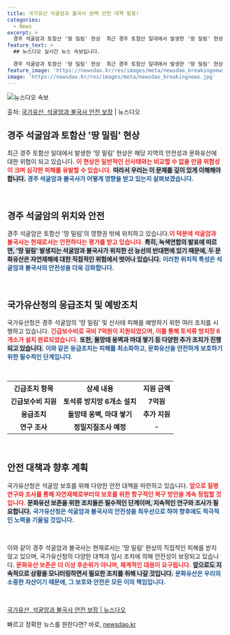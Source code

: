 ```yaml
---
title: 국가유산 석굴암과 불국사 완벽 안전 대책 발표!
categories:
  - News
excerpt: >
  경주 석굴암과 토함산 '땅 밀림' 현상  최근 경주 토함산 일대에서 발생한 '땅 밀림' 현상과 관련된 소식을…
feature_text: >
  ## 뉴스다오 실시간 뉴스 속보입니다.

  경주 석굴암과 토함산 '땅 밀림' 현상  최근 경주 토함산 일대에서 발생한 '땅 밀림' 현상과 관련된 소식을…
feature_image: 'https://newsdao.kr/res/images/meta/newsdao_breakingnews.jpg'
image: 'https://newsdao.kr/res/images/meta/newsdao_breakingnews.jpg'
---
```


![뉴스다오 속보](https://newsdao.kr/res/images/meta/newsdao_breakingnews.jpg)

<p>출처: <a href="https://newsdao.kr/4915" rel="dofollow">국가유산, 석굴암과 불국사 안전 보장</a> | 뉴스다오</p>

<h2 data-ke-size="size26">경주 석굴암과 토함산 '땅 밀림' 현상</h2>

<p data-ke-size="size16">최근 경주 토함산 일대에서 발생한 '땅 밀림' 현상은 해당 지역의 안전성과 문화유산에 대한 위협이 되고 있습니다. <b><span style="color: #ee2323;">이 현상은 일반적인 산사태와는 비교할 수 없을 만큼 위험성이 크며 심각한 피해를 유발할 수 있습니다.</span></b> <b><span style="background-color: #21538527;">따라서 우리는 이 문제를 깊이 있게 이해해야 합니다.</span></b> <b><span style="color: #1a5490;">경주 석굴암과 불국사가 어떻게 영향을 받고 있는지 살펴보겠습니다.</span></b></p>

<p data-ke-size="size16">&nbsp;</p>

<h2 data-ke-size="size26">경주 석굴암의 위치와 안전</h2>

<p data-ke-size="size16">경주 석굴암은 토함산 '땅 밀림'의 영향권 밖에 위치하고 있습니다.<b><span style="color: #ee2323;">이 덕분에 석굴암과 불국사는 현재로서는 안전하다는 평가를 받고 있습니다.</span></b> <b><span style="background-color: #21538527;">특히, 녹색연합의 발표에 따르면, '땅 밀림' 발생지는 석굴암과 불국사가 위치한 산 능선의 반대편에 있기 때문에, 두 문화유산은 자연재해에 대한 직접적인 위험에서 벗어나 있습니다.</span></b> <b><span style="color: #1a5490;">이러한 위치적 특성은 석굴암과 불국사의 안전성을 더욱 강화합니다.</span></b></p>

<p data-ke-size="size16">&nbsp;</p>

<h2 data-ke-size="size26">국가유산청의 응급조치 및 예방조치</h2>

<p data-ke-size="size16">국가유산청은 경주 석굴암의 '땅 밀림' 및 산사태 피해를 예방하기 위한 여러 조치를 시행하고 있습니다. <b><span style="color: #ee2323;">긴급보수비로 국비 7억원이 지원되었으며, 이를 통해 토석류 방지망 6개소가 설치 완료되었습니다.</span></b> <b><span style="background-color: #21538527;">또한, 돌망태 옹벽과 마대 쌓기 등 다양한 추가 조치가 진행되고 있습니다.</span></b> <b><span style="color: #1a5490;">이와 같은 응급조치는 피해를 최소화하고, 문화유산을 안전하게 보호하기 위한 필수적인 단계입니다.</span></b></p>

<p data-ke-size="size16">&nbsp;</p>

<table style="width: 100%;">
    <tr>
        <th style="text-align: center;"><b>긴급조치 항목</b></th>
        <th style="text-align: center;"><b>상세 내용</b></th>
        <th style="text-align: center;"><b>지원 금액</b></th>
    </tr>
    <tr>
        <td style="text-align: center; height: 17px;"><b>긴급보수비 지원</b></td>
        <td style="text-align: center; height: 17px;"><b>토석류 방지망 6개소 설치</b></td>
        <td style="text-align: center; height: 17px;"><b>7억원</b></td>
    </tr>
    <tr>
        <td style="text-align: center; height: 17px;"><b>응급조치</b></td>
        <td style="text-align: center; height: 17px;"><b>돌망태 옹벽, 마대 쌓기</b></td>
        <td style="text-align: center; height: 17px;"><b>추가 지원</b></td>
    </tr>
    <tr>
        <td style="text-align: center; height: 17px;"><b>연구 조사</b></td>
        <td style="text-align: center; height: 17px;"><b>정밀지질조사 예정</b></td>
        <td style="text-align: center; height: 17px;"><b> - </b></td>
    </tr>
</table>

<p data-ke-size="size16">&nbsp;</p>

<h2 data-ke-size="size26">안전 대책과 향후 계획</h2>

<p data-ke-size="size16">국가유산청은 석굴암 보호를 위해 다양한 안전 대책을 마련하고 있습니다. <b><span style="color: #ee2323;">앞으로 질병 연구와 조사를 통해 자연재해로부터의 보호를 위한 항구적인 복구 방안을 계속 정립할 것입니다.</span></b> <b><span style="background-color: #21538527;">문화유산 보존을 위한 조치들은 필수적인 단계이며, 지속적인 연구와 조사가 필요합니다.</span></b> <b><span style="color: #1a5490;">국가유산청은 석굴암과 불국사의 안전성을 최우선으로 하여 향후에도 적극적인 노력을 기울일 것입니다.</span></b></p>

<p data-ke-size="size16">&nbsp;</p>

<p data-ke-size="size16">이와 같이 경주 석굴암과 불국사는 현재로서는 '땅 밀림' 현상의 직접적인 피해를 받지 않고 있으며, 국가유산청의 다양한 대책과 임시 조치에 의해 안전성이 보장되고 있습니다. <b><span style="color: #ee2323;">문화유산 보존은 더 이상 후순위가 아니며, 체계적인 대응이 요구됩니다.</span></b> <b><span style="background-color: #21538527;">앞으로도 지속적으로 상황을 모니터링하면서 필요한 조치를 취해 나갈 것입니다.</span></b> <b><span style="color: #1a5490;">문화유산은 우리의 소중한 자산이기 때문에, 그 보호와 안전은 모든 이의 책임입니다.</span></b></p>

<p data-ke-size="size16">&nbsp;</p>

<p data-ke-size="size16"><a href="https://newsdao.kr/4915">국가유산, 석굴암과 불국사 안전 보장 | 뉴스다오</a></p> 

빠르고 정확한 뉴스를 원한다면? 바로, <a href="https://newsdao.kr" rel="dofollow">newsdao.kr</a>


